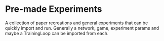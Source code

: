 # Pre-made Experiments

A collection of paper recreations and general experiments that can
be quickly import and run. Generally a network, game, experiment
params and maybe a TrainingLoop can be imported from each.
